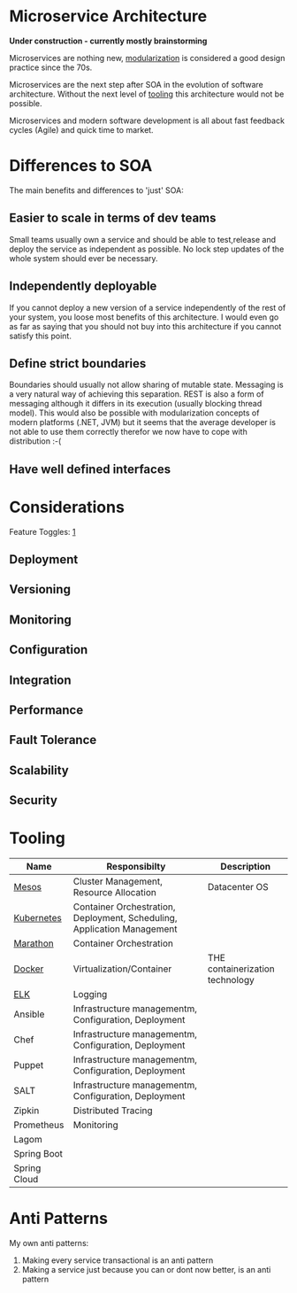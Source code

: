 Microservice Architecture
=========================

**Under construction - currently mostly brainstorming**

Microservices are nothing new, [modularization](https://www.cs.umd.edu/class/spring2003/cmsc838p/Design/criteria.pdf) 
is considered a good design practice since the 70s.

Microservices are the next step after SOA in the evolution of software architecture. 
Without the next level of [tooling](#tooling) this architecture would not be possible.

Microservices and modern software development is all about fast feedback cycles (Agile) and quick time to market.

# Differences to SOA

The main benefits and differences to 'just' SOA:

## Easier to scale in terms of dev teams
 
Small teams usually own a service and should be able to test,release and deploy the service as independent as possible.
No lock step updates of the whole system should ever be necessary.

## Independently deployable

If you cannot deploy a new version of a service independently of the rest of your system, you loose most benefits of this architecture.
I would even go as far as saying that you should not buy into this architecture if you cannot satisfy this point.

## Define strict boundaries

Boundaries should usually not allow sharing of mutable state. Messaging is a very natural way of achieving this separation.
REST is also a form of messaging although it differs in its execution (usually blocking thread model).
This would also be possible with modularization concepts of modern platforms (.NET, JVM) 
but it seems that the average developer is not able to use them correctly therefor we now have to cope with distribution :-(

## Have well defined interfaces

# Considerations

Feature Toggles: [1](https://youtu.be/txY0m9c5M9E?t=2293)

## Deployment
## Versioning
## Monitoring
## Configuration
## Integration
## Performance
## Fault Tolerance
## Scalability
## Security

# Tooling

Name | Responsibilty | Description |
-----|---------------|-------------|
[Mesos](http://mesos.apache.org/) | Cluster Management, Resource Allocation | Datacenter OS |
[Kubernetes](http://kubernetes.io/) | Container Orchestration, Deployment, Scheduling, Application Management |  |
[Marathon](https://mesosphere.github.io/marathon/) | Container Orchestration | |
[Docker](https://www.docker.com/) | Virtualization/Container | THE containerization technology | 
[ELK](https://www.elastic.co/de/products) | Logging | |
Ansible | Infrastructure managementm, Configuration, Deployment | |
Chef | Infrastructure managementm, Configuration, Deployment | |
Puppet | Infrastructure managementm, Configuration, Deployment | |
SALT | Infrastructure managementm, Configuration, Deployment | |
Zipkin | Distributed Tracing | |
Prometheus | Monitoring | |
Lagom | | |
Spring Boot | | |
Spring Cloud | | |

# Anti Patterns

My own anti patterns:

 1. Making every service transactional is an anti pattern
 2. Making a service just because you can or dont now better, is an anti pattern